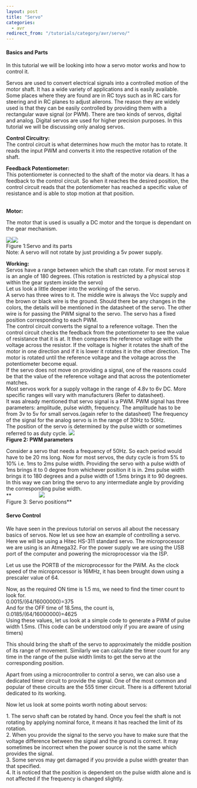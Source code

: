 ```yaml
---
layout: post
title: "Servo"
categories:
  - avr
redirect_from: "/tutorials/category/avr/servo/"
---
```


#### Basics and Parts

In this tutorial we will be looking into how a servo motor works and how to control it.

  
Servos are used to convert electrical signals into a controlled motion of the motor shaft. It has a wide variety of applications and is easily available. Some places where they are found are in RC toys such as in RC cars for steering and in RC planes to adjust ailerons. The reason they are widely used is that they can be easily controlled by providing them with a rectangular wave signal (or PWM). There are two kinds of servos, digital and analog. Digital servos are used for higher precision purposes. In this tutorial we will be discussing only analog servos.

  
**Control Circuitry:**  
The control circuit is what determines how much the motor has to rotate. It reads the input PWM and converts it into the respective rotation of the shaft.

  
**Feedback Potentiometer:**  
This potentiometer is connected to the shaft of the motor via dears. It has a feedback to the control circuit. So when it reaches the desired position, the control circuit reads that the potentiometer has reached a specific value of resistance and is able to stop motion at that position.  
 

**Motor:**

The motor that is used is usually a DC motor and the torque is dependant on the gear mechanism.

**![][1]![][2]**  
Figure 1:Servo and its parts  
Note: A servo will not rotate by just providing a 5v power supply.

**Working:**  
Servos have a range between which the shaft can rotate. For most servos it is an angle of 180 degrees. (This rotation is restricted by a physical stop within the gear system inside the servo)  
Let us look a little deeper into the working of the servo.  
A servo has three wires to it. The middle wire is always the Vcc supply and the brown or black wire is the ground. Should there be any changes in the colors, the details will be mentioned in the datasheet of the servo. The other wire is for passing the PWM signal to the servo. The servo has a fixed position corresponding to each PWM.  
The control circuit converts the signal to a reference voltage. Then the control circuit checks the feedback from the potentiometer to see the value of resistance that it is at. It then compares the reference voltage with the voltage across the resistor. If the voltage is higher it rotates the shaft of the motor in one direction and if it is lower it rotates it in the other direction. The motor is rotated until the reference voltage and the voltage across the potentiometer become equal.  
If the servo does not move on providing a signal, one of the reasons could be that the value of the reference voltage and that across the potentiometer matches.    
Most servos work for a supply voltage in the range of 4.8v to 6v DC. More specific ranges will vary with manufacturers (Refer to datasheet).  
It was already mentioned that servo signal is a PWM. PWM signal has three parameters: amplitude, pulse width, frequency. The amplitude has to be from 3v to 5v for small servos.(again refer to the datasheet) The frequency of the signal for the analog servo is in the range of 30Hz to 50Hz.  
The position of the servo is determined by the pulse width or sometimes referred to as duty cycle. **![][3]  
Figure 2: PWM parameters**

Consider a servo that needs a frequency of 50Hz. So each period would have to be 20 ms long. Now for most servos, the duty cycle is from 5% to 10% i.e. 1ms to 2ms pulse width. Providing the servo with a pulse width of 1ms brings it to 0 degree from whichever position it is in. 2ms pulse width brings it to 180 degrees and a pulse width of 1.5ms brings it to 90 degrees. In this way we can bring the servo to any intermediate angle by providing the corresponding pulse width.  
**                   ![][4]  
Figure 3: Servo positions**

#### Servo Control

We have seen in the previous tutorial on servos all about the necessary basics of servos. Now let us see how an example of controlling a servo.  
Here we will be using a Hitec HS-311 standard servo. The microprocessor we are using is an Atmega32. For the power supply we are using the USB port of the computer and powering the microprocessor via the ISP.

Let us use the PORTB of the microprocessor for the PWM. As the clock speed of the microprocessor is 16MHz, it has been brought down using a prescaler value of 64.

Now, as the required ON time is 1.5 ms, we need to find the timer count to look for.  
0.0015/(64/16000000)=375  
And for the OFF time of 18.5ms, the count is,  
0.0185/(64/16000000)=4625  
Using these values, let us look at a simple code to generate a PWM of pulse width 1.5ms. (This code can be understood only if you are aware of using timers)

This should bring the shaft of the servo to approximately the middle position of its range of movement. Similarly we can calculate the timer count for any time in the range of the pulse width limits to get the servo at the corresponding position.

Apart from using a microcontroller to control a servo, we can also use a dedicated timer circuit to provide the signal. One of the most common and popular of these circuits are the 555 timer circuit. There is a different tutorial dedicated to its working.

Now let us look at some points worth noting about servos:

1\. The servo shaft can be rotated by hand. Once you feel the shaft is not rotating by applying nominal force, it means it has reached the limit of its rotation.  
2\. When you provide the signal to the servo you have to make sure that the voltage difference between the signal and the ground is correct. It may sometimes be incorrect when the power source is not the same which provides the signal.  
3\. Some servos may get damaged if you provide a pulse width greater than that specified.  
4\. It is noticed that the position is dependent on the pulse width alone and is not affected if the frequency is changed slightly.

 

[1]: https://lh3.googleusercontent.com/oBloqQBci9wnNjs72zGpsxphAKzlMk-hd0Xf0NheSwBHemvbpTOZXAlQmRSyfHvvndJ-MxQlnTRRnM2rkvzfT4FHLAyJ8Z29WFZYFT6pOSu_Qg23blw
[2]: https://lh4.googleusercontent.com/V5KEkYAxFJLe1dHSbFstVjcWQjdNZgoofokIXdim-BXiTPUmQKYLhe19Lsw8MrroH7hMHZjCCvjdj-oP7xhH5pq0MqN7Y2zxJfnLIOWIZZ4w-MUgJ8w
[3]: https://lh6.googleusercontent.com/AYw9yoJhTigrT5I4pefHQwSe5OlBeBjHxRB8Vb7yLUvkqgEnyDIT3i1FxosPCOh9dfw_p_ydHHDUa0sKZOvk0kKfG7Oztzl0S-H_9-vIGp1W52FUTUM
[4]: https://lh5.googleusercontent.com/vpSMG0u01kWvjk1iG7iE3FBoBccOKcWNOPMg_QC6M-yuyg0sIleExqmRJGcBs17zNxqPQW8T2BpZYEJXn7wzFEq4luh9qrrpPDtUJzvtVodicE-FoAg
